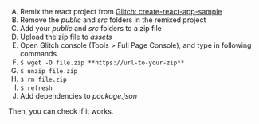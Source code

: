 <style type="text/css">
    ol { list-style-type: upper-alpha; }
</style>

1. Remix the react project from [Glitch: create-react-app-sample](https://glitch.com/~create-react-app-sample)
2. Remove the *public* and *src* folders in the remixed project
3. Add your *public* and *src* folders to a zip file
4. Upload the zip file to *assets*
5. Open Glitch console (Tools > Full Page Console), and type in following commands
6. `$ wget -O file.zip **https://url-to-your-zip**`
7. `$ unzip file.zip`
8. `$ rm file.zip`
9. `$ refresh`
10. Add dependencies to *package.json*

Then, you can check if it works.